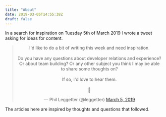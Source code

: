 ```yaml
---
title: "About"
date: 2019-03-05T14:55:38Z
draft: false
---
```


In a search for inspiration on Tuesday 5th of March 2019 I wrote a tweet asking for ideas for content.

<blockquote class="twitter-tweet" align="center"><p lang="en" dir="ltr">I&#39;d like to do a bit of writing this week and need inspiration. <br><br>Do you have any questions about developer relations and experience? Or about team building? Or any other subject you think I may be able to share some thoughts on?<br><br>If so, I&#39;d love to hear them.<br><br>📮</p>&mdash; Phil Leggetter (@leggetter) <a href="https://twitter.com/leggetter/status/1102860643642822657?ref_src=twsrc%5Etfw">March 5, 2019</a></blockquote> <script async src="https://platform.twitter.com/widgets.js" charset="utf-8"></script>

The articles here are inspired by thoughts and questions that followed.
